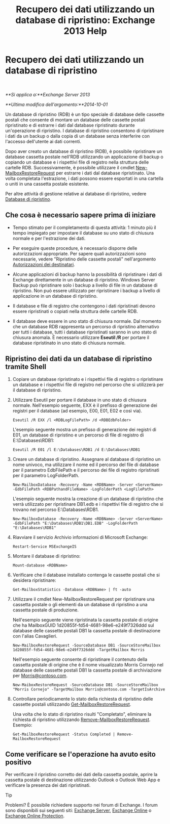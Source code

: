 ﻿---
title: 'Recupero dei dati utilizzando un database di ripristino: Exchange 2013 Help'
TOCTitle: Recupero dei dati utilizzando un database di ripristino
ms:assetid: d64c18e7-16af-4bd8-a5c5-01206984d4d1
ms:mtpsurl: https://technet.microsoft.com/it-it/library/Ee332351(v=EXCHG.150)
ms:contentKeyID: 50481782
ms.date: 05/22/2018
mtps_version: v=EXCHG.150
ms.translationtype: MT
---

# Recupero dei dati utilizzando un database di ripristino

 

_**Si applica a:**Exchange Server 2013_

_**Ultima modifica dell'argomento:**2014-10-01_

Un database di ripristino (RDB) è un tipo speciale di database delle cassette postali che consente di montare un database delle cassette postali ripristinato e di estrarre i dati dal database ripristinato durante un'operazione di ripristino. I database di ripristino consentono di ripristinare i dati da un backup o dalla copia di un database senza interferire con l'accesso dell'utente ai dati correnti.

Dopo aver creato un database di ripristino (RDB), è possibile ripristinare un database cassetta postale nell'RDB utilizzando un applicazione di backup o copiando un database e i rispettivi file di registro nella struttura delle cartelle RDB. Successivamente, è possibile utilizzare il cmdlet [New-MailboxRestoreRequest](https://technet.microsoft.com/it-it/library/ff829875\(v=exchg.150\)) per estrarre i dati dal database ripristinato. Una volta completata l'estrazione, i dati possono essere esportati in una cartella o uniti in una cassetta postale esistente.

Per altre attività di gestione relative ai database di ripristino, vedere [Database di ripristino](recovery-databases-exchange-2013-help.md).

## Che cosa è necessario sapere prima di iniziare

  - Tempo stimato per il completamento di questa attività: 1 minuto più il tempo impiegato per impostare il database su uno stato di chiusura normale e per l'estrazione dei dati.

  - Per eseguire queste procedure, è necessario disporre delle autorizzazioni appropriate. Per sapere quali autorizzazioni sono necessarie, vedere "Ripristino delle cassette postali" nell'argomento [Autorizzazioni dei destinatari](recipients-permissions-exchange-2013-help.md).

  - Alcune applicazioni di backup hanno la possibilità di ripristinare i dati di Exchange direttamente in un database di ripristino. Windows Server Backup può ripristinare solo i backup a livello di file in un database di ripristino. Non può essere utilizzato per ripristinare i backup a livello di applicazione in un database di ripristino.

  - Il database e file di registro che contengono i dati ripristinati devono essere ripristinati o copiati nella struttura delle cartelle RDB.

  - Il database deve essere in uno stato di chiusura normale. Dal momento che un database RDB rappresenta un percorso di ripristino alternativo per tutti i database, tutti i database ripristinati saranno in uno stato di chiusura anomala. È necessario utilizzare **Eseutil /R** per portare il database ripristinato in uno stato di chiusura normale.

## Ripristino dei dati da un database di ripristino tramite Shell

1.  Copiare un database ripristinato e i rispettivi file di registro o ripristinare un database e i rispettivi file di registro nel percorso che si utilizzerà per il database di ripristino.

2.  Utilizzare Eseutil per portare il database in uno stato di chiusura normale. Nell'esempio seguente, EXX è il prefisso di generazione dei registri per il database (ad esempio, E00, E01, E02 e così via).
    
        Eseutil /R EXX /l <RDBLogFilePath> /d <RDBEdbFolder>
    
    L'esempio seguente mostra un prefisso di generazione dei registri di E01, un database di ripristino e un percorso di file di registro di E:\\Databases\\RDB1:
    
        Eseutil /R E01 /l E:\Databases\RDB1 /d E:\Databases\RDB1

3.  Creare un database di ripristino. Assegnare al database di ripristino un nome univoco, ma utilizzare il nome ed il percorso del file di database per il parametro EdbFilePath e il percorso dei file di registro ripristinati per il parametro LogFolderPath.
    
        New-MailboxDatabase -Recovery -Name <RDBName> -Server <ServerName> -EdbFilePath <RDBPathandFileName> -LogFolderPath <LogFilePath>
    
    L'esempio seguente mostra la creazione di un database di ripristino che verrà utilizzato per ripristinare DB1.edb e i rispettivi file di registro che si trovano nel percorso E:\\Databases\\RDB1.
    
        New-MailboxDatabase -Recovery -Name <RDBName> -Server <ServerName> -EdbFilePath "E:\Databases\RDB1\DB1.EDB" -LogFolderPath "E:\Databases\RDB1"

4.  Riavviare il servizio Archivio informazioni di Microsoft Exchange:
    
        Restart-Service MSExchangeIS

5.  Montare il database di ripristino:
    
        Mount-database <RDBName>

6.  Verificare che il database installato contenga le cassette postali che si desidera ripristinare:
    
        Get-MailboxStatistics -Database <RDBName> | ft -auto

7.  Utilizzare il cmdlet New-MailboxRestoreRequest per ripristinare una cassetta postale o gli elementi da un database di ripristino a una cassetta postale di produzione.
    
    Nell'esempio seguente viene ripristinata la cassetta postale di origine che ha MailboxGUID 1d20855f-fd54-4681-98e6-e249f7326ddd sul database delle cassette postali DB1 la cassetta postale di destinazione con l'alias Cavaglieri.
    
        New-MailboxRestoreRequest -SourceDatabase DB1 -SourceStoreMailbox 1d20855f-fd54-4681-98e6-e249f7326ddd -TargetMailbox Morris
    
    Nell'esempio seguente consente di ripristinare il contenuto della cassetta postale di origine che è il nome visualizzato Morris Cornejo nel database delle cassette postali DB1 la cassetta postale di archiviazione per Morris@contoso.com.
    
        New-MaiboxRestoreRequest -SourceDatabase DB1 -SourceStoreMailbox "Morris Cornejo" -TargetMailbox Morris@contoso.com -TargetIsArchive

8.  Controllare periodicamente lo stato della richiesta di ripristino delle cassette postali utilizzando [Get-MailboxRestoreRequest](https://technet.microsoft.com/it-it/library/ff829907\(v=exchg.150\)).
    
    Una volta che lo stato di ripristino risulti "Completato", eliminare la richiesta di ripristino utilizzando [Remove-MailboxRestoreRequest](https://technet.microsoft.com/it-it/library/ff829910\(v=exchg.150\)). Esempio:
    
        Get-MailboxRestoreRequest -Status Completed | Remove-MailboxRestoreRequest

## Come verificare se l'operazione ha avuto esito positivo

Per verificare il ripristino corretto dei dati della cassetta postale, aprire la cassetta postale di destinazione utilizzando Outlook o Outlook Web App e verificare la presenza dei dati ripristinati.


> [!TIP]
> Problemi? È possibile richiedere supporto nei forum di Exchange. I forum sono disponibili sui seguenti siti: <A href="https://go.microsoft.com/fwlink/p/?linkid=60612">Exchange Server</A>, <A href="https://go.microsoft.com/fwlink/p/?linkid=267542">Exchange Online</A> o <A href="https://go.microsoft.com/fwlink/p/?linkid=285351">Exchange Online Protection</A>.


